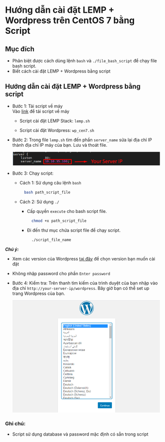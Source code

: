 # Hướng dẫn cài đặt LEMP + Wordpress trên CentOS 7 bằng Script  

## Mục đích
- Phân biệt được cách dùng lệnh `bash` và `./file_bash_script` để chạy file bash script.
- Biết cách cài đặt LEMP + Wordpress bằng script

## Hướng dẫn cài đặt LEMP + Wordpress bằng script

- Bước 1: Tải script về máy  
Vào [link](../tools/CentOS-7) để tải script về máy
  - Script cài đặt LEMP Stack: `lemp.sh`

  - Script cài đặt Wordpress: `wp_cen7.sh`

- Bước 2: Trong file `lemp.sh` tìm đến phần `server_name` sửa lại địa chỉ IP thành địa chỉ IP máy của bạn. Lưu và thoát file.

  <img src="../images/hd1.png">
  
- Bước 3: Chạy script:
  - Cách 1: Sử dụng câu lệnh `bash`

    ```sh
      bash path_script_file
    ```
  
   - Cách 2: Sử dụng `./`

     - Cấp quyền `execute` cho bash script file.  

       ```sh
         chmod +x path_script_file
       ```

     - Đi đến thư mục chứa script file để chạy script.

       ```sh
         ./script_file_name
       ```

***Chú ý:*** 
- Xem các version của Wordpress [tại đây](https://wordpress.org/download/releases/) để chọn version bạn muốn cài đặt
- Không nhập password cho phần `Enter password`

- Bước 4: Kiểm tra: Trên thanh tìm kiếm của trình duyệt của bạn nhập vào địa chỉ `http://your-server-ip/wordpress`. Bây giờ bạn có thể set up trang Wordpress của bạn.

  <img src="../images/wordpress_test.png">


### Ghi chú:
- Script sử dụng database và password mặc định có sẵn trong script